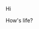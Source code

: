 <!DOCTYPE html>
<html>
<head>
  </head>
  <body>
    <p>Hi</p>
    <p>How's life?</p>
  </body>
  </html>

